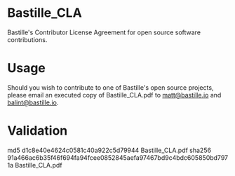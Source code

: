 # Bastille_CLA
Bastille's Contributor License Agreement for open source software contributions.

# Usage
Should you wish to contribute to one of Bastille's open source projects, please email an executed copy of Bastille_CLA.pdf to matt@bastille.io and balint@bastille.io.

# Validation
md5    d1c8e40e4624c0581c40a922c5d79944  Bastille_CLA.pdf
sha256 91a466ac6b35f46f694fa94fcee0852845aefa97467bd9c4bdc605850bd7971a  Bastille_CLA.pdf

